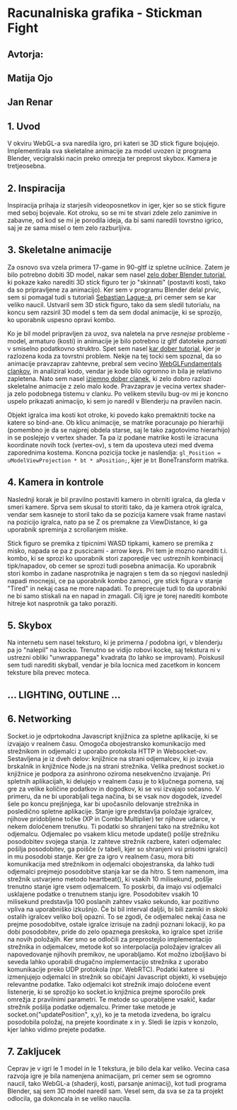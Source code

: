 # Racunalniska grafika - Stickman Fight
## Avtorja:
## Matija Ojo
## Jan Renar

## 1. Uvod

V okviru WebGL-a sva naredila igro, pri kateri se 3D stick figure bojujejo. Implementirala sva skeletalne animacije za model uvozen iz programa Blender, vecigralski nacin preko omrezja ter preprost skybox. Kamera je tretjeosebna.

## 2. Inspiracija

Inspiracija prihaja iz starjesih videoposnetkov in iger, kjer so se stick figure med seboj bojevale. Kot otroku, so se mi te stvari zdele zelo zanimive in zabavne, od kod se mi je porodila ideja, da bi sami naredili tovrstno igrico, saj je ze sama misel o tem zelo razburljiva.

## 3. Skeletalne animacije

Za osnovo sva vzela primera 17-game in 90-gltf iz spletne ucilnice. Zatem je bilo potrebno dobiti 3D model, nakar sem nasel [zelo dober Blender tutorial](https://www.youtube.com/watch?v=xFqdgFA6zi4), ki pokaze kako narediti 3D stick figuro ter jo "skinnati" (postaviti kosti, tako da so pripravljene za animacijo). Ker sem v programu Blender delal prvic, sem si pomagal tudi s tutoriali [Sebastian Lague-a](https://www.youtube.com/c/SebastianLague), pri cemer sem se kar veliko naucil. Ustvaril sem 3D stick figuro, tako da sem sledil tutorialu, na koncu sem razsiril 3D model s tem da sem dodal animacije, ki se sprozijo, ko uporabnik uspesno opravi kombo.

Ko je bil model pripravljen za uvoz, sva naletela na prve *resnejse* probleme - model, armaturo (kosti) in animacije je bilo potrebno iz gltf datoteke *parsati* v smiselno podatkovno struktro. Spet sem nasel [kar dober tutorial](https://www.youtube.com/watch?v=owbLvgjIPzQ), kjer je razlozena koda za tovrstni problem. Nekje na tej tocki sem spoznal, da so animacije pravzaprav zahtevne, prebral sem vecino [WebGLFundamentals clankov](https://webgl2fundamentals.org/), in analiziral kodo, vendar je kode bilo ogromno in bila je relativno zapletena. Nato sem nasel [izjemno dober clanek](https://veeenu.github.io/blog/implementing-skeletal-animation/), ki zelo dobro razlozi skeletalne animacije z zelo malo kode. Pravzaprav je vecina vertex shader-ja zelo podobnega tistemu v clanku. Po velikem stevilu bug-ov mi je koncno uspelo prikazati animacijo, ki sem jo naredil v Blenderju na pravilen nacin.

Objekt igralca ima kosti kot otroke, ki povedo kako premaktniti tocke na katere so bind-ane. Ob klicu animacije, se matrike poracunajo po hierarhiji (pomembno je da se najprej obdela starse, saj le tako zagotovimo hierarhijo) in se poslejejo v vertex shader. Ta pa iz podane matrike kosti le izracuna koordinate novih tock (vertex-ov), s tem da uposteva utezi med dvema zaporednima kostema. Koncna pozicija tocke je naslendja: `gl_Position = uModelViewProjection * bt * aPosition;`, kjer je `bt` BoneTransform matrika.

## 4. Kamera in kontrole

Naslednji korak je bil pravilno postaviti kamero in obrniti igralca, da gleda v smeri kamere. Sprva sem skusal to storiti tako, da je kamera otrok igralca, vendar sem kasneje to storil tako da se pozicija kamere vsak frame nastavi na pozicijo igralca, nato pa se Z os premakne za ViewDistance, ki ga uporabnik spreminja z scrollanjem miske.

Stick figuro se premika z tipicnimi WASD tipkami, kamero se premika z misko, napada se pa z puscicami - arrow keys. Pri tem je mozno narediti t.i. kombo, ki se sprozi ko uporabnik stori zaporedje vec ustreznih kombinacij tipk/napadov, ob cemer se sprozi tudi posebna animacija. Ko uporabnik stori kombo in zadane nasprotnika je nagrajen s tem da so njegovi naslednji napadi mocnejsi, ce pa uporabnik kombo zamoci, gre stick figura v stanje "Tired" in nekaj casa ne more napadati. To preprecuje tudi to da uporabniki ne bi samo stiskali na en napad in zmagali. Cilj igre je torej narediti kombote hitreje kot nasprotnik ga tako poraziti.

## 5. Skybox

Na internetu sem nasel teksturo, ki je primerna / podobna igri, v blenderju pa jo "nalepil" na kocko. Trenutno se vidijo robovi kocke, saj tekstura ni v ustrezni obliki "unwrappanega" kvadrata (to lahko se improvam). Poiskusil sem tudi narediti skyball, vendar je bila locnica med zacetkom in koncem teksture bila prevec moteca.

## ... LIGHTING, OUTLINE ...

## 6. Networking

Socket.io je odprtokodna Javascript knjižnica za spletne aplikacije, ki se izvajajo v realnem času. Omogoča obojestransko komunikacijo med strežnikom in odjemalci z uporabo protokola HTTP in Websocket-ov. Sestavljena je iz dveh delov: knjižnice na strani odjemalcev, ki jo izvaja brskalnik in knjižnice Node.js na strani strežnika. Velika prednost socket.io knjižnice je podpora za asinhrono oziroma nesekvenčno izvajanje. Pri spletnih aplikacijah, ki delujejo v realnem času je to ključnega pomena, saj gre za velike količine podatkov in dogodkov, ki se vsi izvajajo sočasno. V primeru, da ne bi uporabljali tega načina, bi se vsak nov dogodek, izvedel šele po koncu prejšnjega, kar bi upočasnilo delovanje strežnika in posledično spletne aplikacije.
Stanje igre predstavlja položaje igralcev, njihove pridobljene točke (XP in Combo Multiplier) ter njihove udarce, v nekem določenem trenutku. Ti podatki so shranjeni tako na strežniku kot odjemalcu. Odjemalec po vsakem klicu metode update() pošlje strežniku posodobitev svojega stanja. Iz zahteve strežnik razbere, kateri odjemalec pošilja posodobitev, ga poišče (v tabeli, kjer so shranjeni vsi prisotni igralci) in mu posodobi stanje. Ker gre za igro v realnem času, mora biti komunikacija med strežnikom in odjemalci obojestranska, da lahko tudi odjemalci prejmejo posodobitve stanja kar se da hitro. S tem namenom, ima strežnik ustvarjeno metodo heartbeat(), ki vsakih 10 milisekund, pošlje trenutno stanje igre vsem odjemalcem. To poskrbi, da imajo vsi odjemalci usklajene podatke o trenutnem stanju igre. Posodobitev vsakih 10 milisekund predstavlja 100 poslanih zahtev vsako sekundo, kar pozitivno vpliva na uporabniško izkušnjo. Če bi bil interval daljši, bi bili zamiki in skoki ostalih igralcev veliko bolj opazni. To se zgodi, če odjemalec nekaj časa ne prejme posodobitve, ostale igralce izrisuje na zadnji poznani lokaciji, ko pa dobi posodobitev, pride do zelo opaznega preskoka, ko igralce spet izriše na novih položajih. Ker smo se odločili za preprostejšo implementacijo strežnika in odjemalcev, metode kot so interpolacija položajev igralcev ali napovedovanje njihovih premikov, ne uporabljamo. Kot možno izboljšavo bi seveda lahko uporabili drugačno implementacijo strežnika z uporabo komunikacije preko UDP protokola (npr. WebRTC).
Podatki katere si izmenjujejo odjemalci in strežnik so običajni Javascript objekti, ki vsebujejo relevantne podatke. Tako odjemalci kot strežnik imajo določene event listenerje, ki se sprožijo ko socket.io knjižnica prejme sporočilo prek omrežja z pravilnimi parametri. Te metode so uporabljene vsakič, kadar strežnik pošilja podatke odjemalcu. Primer take metode je socket.on("updatePosition", x,y), ko je ta metoda izvedena, bo igralcu posodobila položaj, na prejete koordinate x in y. Sledi še izpis v konzolo, kjer lahko vidimo prejete podatke.

## 7. Zakljucek

Ceprav je v igri le 1 model in le 1 tekstura, je bilo dela kar veliko. Vecina casa razvoja igre je bila namenjena animacijam, pri cemer sem se ogromno naucil, tako WebGL-a (shaderji, kosti, parsanje animacij), kot tudi programa Blender, saj sem 3D model naredil sam. Vesel sem, da sva se za ta projekt odlocila, ga dokoncala in se veliko naucila.